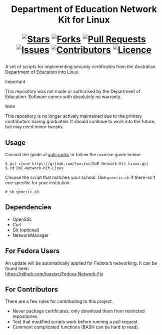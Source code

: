 <h1 align="center">
  Department of Education Network Kit for Linux
  
  [![Stars](https://img.shields.io/github/stars/toastxc/DoE-Network-Kit-Linux?style=flat-square&logoColor=white)](https://github.com/toastxc/DoE-Network-Kit-Linux/stargazers)
  [![Forks](https://img.shields.io/github/forks/toastxc/DoE-Network-Kit-Linux?style=flat-square&logoColor=white)](https://github.com/toastxc/DoE-Network-Kit-Linux/network/members)
  [![Pull Requests](https://img.shields.io/github/issues-pr/toastxc/DoE-Network-Kit-Linux?style=flat-square&logoColor=white)](https://github.com/toastxc/DoE-Network-Kit-Linux/pulls)
  [![Issues](https://img.shields.io/github/issues/toastxc/DoE-Network-Kit-Linux?style=flat-square&logoColor=white)](https://github.com/toastxc/DoE-Network-Kit-Linux/issues)
  [![Contributors](https://img.shields.io/github/contributors/toastxc/DoE-Network-Kit-Linux?style=flat-square&logoColor=white)](https://github.com/toastxc/DoE-Network-Kit-Linux/graphs/contributors)
  [![Licence](https://img.shields.io/github/license/toastxc/DoE-Network-Kit-Linux?style=flat-square&logoColor=white)](https://github.com/toastxc/DoE-Network-Kit-Linux/blob/main/LICENCE)
</h1>

A set of scripts for implementing security certificates from the Australian Department of Education into Linux.

> [!IMPORTANT]
> This repository was not made or authorised by the Department of Education. Software comes with absolutely no warranty.

> [!NOTE]
> This repository is no longer actively maintained due to the primary contributors having graduated. It should continue to work into the future, but may need minor tweaks.

## Usage

Consult the guide at [vale.rocks](https://vale.rocks/blog/School_Internet) or follow the concise guide below:

```console
$ git clone https://github.com/toastxc/DoE-Network-Kit-Linux.git
$ cd DoE-Network-Kit-Linux
```

Choose the script that matches your school. Use `generic.sh` if there isn't one specific for your institution.

```console
# sh generic.sh
```

## Dependencies

- OpenSSL
- Curl
- Git (optional)
- NetworkManager

## For Fedora Users

An update will be automatically applied for Fedora's networking. It can be found here: \
https://github.com/toastxc/Fedora-Network-Fix

## For Contributors

There are a few rules for contributing to this project.

- Never package certificates; only download them from restricted repositories.
- Test that modified scripts work before running a pull request.
- Comment complicated functions (BASH can be hard to read).
